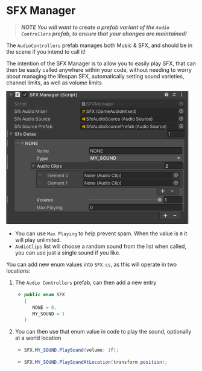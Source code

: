 ﻿# SFX Manager

> **_NOTE You will want to create a prefab variant of the `Audio Controllers` prefab, to ensure that your changes are maintained!_**

The `AudioControllers` prefab manages both Music & SFX, and should be in the scene if you intend to call it!

The intention of the SFX Manager is to allow you to easily play SFX, that can then be easily called
anywhere within your code, without needing to worry about managing the lifespan SFX, automatically setting sound varieties,
channel limits, as well as volume limits

![SFX Manager](Documentation~/Images/sfx_manager.PNG)
- You can use `Max Playing` to help prevent spam. When the value is `0` it will play unlimited.
- `AudioClips` list will choose a random sound from the list when called, you can use just a single sound if you like.

You can add new enum values into `SFX.cs`, as this will operate in two locations:

1. The `Audio Controllers` prefab, can then add a new entry
    - ```csharp
      public enum SFX
      {
         NONE = 0,
         MY_SOUND = 1
      }      
2. You can then use that enum value in code to play the sound, optionally at a world location
    - ```csharp
      SFX.MY_SOUND.PlaySound(volume: 1f);
    - ```csharp
      SFX.MY_SOUND.PlaySoundAtLocation(transform.position);